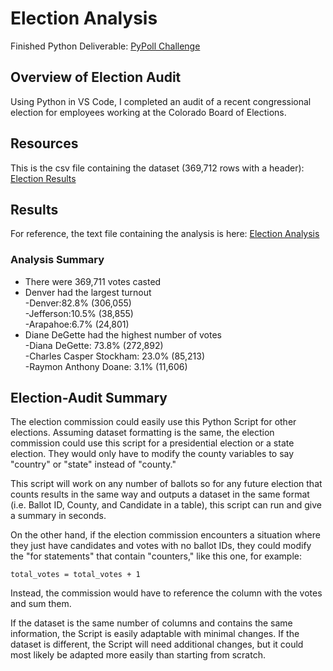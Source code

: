 # Election Analysis
Finished Python Deliverable: [PyPoll Challenge](/PyPoll_Challenge.py)
## Overview of Election Audit
Using Python in VS Code, I completed an audit of a recent congressional election for employees working at the Colorado Board of Elections.

## Resources
This is the csv file containing the dataset (369,712 rows with a header):   
[Election Results](/Resources/election_results.csv)

## Results

For reference, the text file containing the analysis is here: [Election Analysis](/Analysis/election_analysis.txt)  
### Analysis Summary 
* There were 369,711 votes casted
* Denver had the largest turnout  
  -Denver:82.8% (306,055)  
  -Jefferson:10.5% (38,855)  
  -Arapahoe:6.7% (24,801)  
* Diane DeGette had the highest number of votes  
  -Diana DeGette: 73.8% (272,892)  
  -Charles Casper Stockham: 23.0% (85,213)  
  -Raymon Anthony Doane: 3.1% (11,606)  
	
## Election-Audit Summary
The election commission could easily use this Python Script for other elections.  Assuming dataset formatting is the same, the election commission could use this script for a presidential election or a state election.  They would only have to modify the county variables to say "country" or "state" instead of "county."
  
This script will work on any number of ballots so for any future election that counts results in the same way and outputs a dataset in the same format (i.e. Ballot ID, County, and Candidate in a table), this script can run and give a summary in seconds.
  
On the other hand, if the election commission encounters a situation where they just have candidates and votes with no ballot IDs, they could modify the "for statements" that contain "counters," like this one, for example:  
```
total_votes = total_votes + 1
```  
Instead, the commission would have to reference the column with the votes and sum them.  
  
If the dataset is the same number of columns and contains the same information, the Script is easily adaptable with minimal changes.  If the dataset is different, the Script will need additional changes, but it could most likely be adapted more easily than starting from scratch.
  
